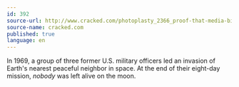 ```yaml
---
id: 392
source-url: http://www.cracked.com/photoplasty_2366_proof-that-media-bias-can-make-anyone-look-bad_p2/
source-name: cracked.com
published: true
language: en
---
```

In 1969, a group of three former U.S. military officers led an invasion of Earth's nearest peaceful neighbor in space. At the end of their eight-day mission, *nobody* was left alive on the moon.

